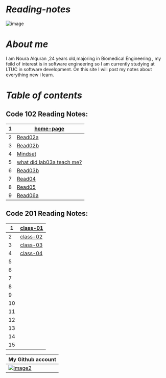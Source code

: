 # *Reading-notes*

![image](https://cdn2.iconfinder.com/data/icons/objects-23/50/1F4DD-memo-B-512.png)
#  *About me*
I am Noura Alquran ,24 years old,majoring in Biomedical Engineering , my feild of interest is in software engineering so I am currently studying at LTUC in software development. On this site I will post my notes about everything new i learn.

# *Table of contents*
## Code 102 Reading Notes:
1 | [home-page](https://noura-alquran.github.io/reading-notes/)   
--|----------  
2 | [Read02a](https://noura-alquran.github.io/reading-notes/read02a)  
3 | [Read02b](https://noura-alquran.github.io/reading-notes/read02b) 
4 | [Mindset](https://noura-alquran.github.io/reading-notes/mindset)   
5 | [ what did lab03a teach me?](https://noura-alquran.github.io/reading-notes/lab03a)    
6 | [Read03b](https://noura-alquran.github.io/reading-notes/Read03b)    
7 | [Read04](https://noura-alquran.github.io/reading-notes/read04)    
8 | [Read05](https://noura-alquran.github.io/reading-notes/read05)    
9 |  [Read06a](https://noura-alquran.github.io/reading-notes/Read06a)
    
## Code 201 Reading Notes:
1 | [class-01](https://noura-alquran.github.io/reading-notes/class-01)
--|-------
2 | [class-02](https://noura-alquran.github.io/reading-notes/class-02)
3 | [class-03](https://noura-alquran.github.io/reading-notes/class-03)
4 | [class-04](https://noura-alquran.github.io/reading-notes/class-04)
5 |
6 |
7 |
8 |
9 |
10 |
11 |
12 |
13 |
14 |
15 |








My Github account  | 
------------ | 
 [![image2](https://p.kindpng.com/picc/s/128-1280192_github-logo-png-github-png-transparent-png.png)](https://github.com/Noura-Alquran)|
 

